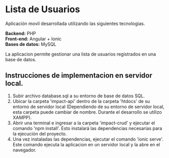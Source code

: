 # Lista de Usuarios

Aplicación movil desarrollada utilizando las siguientes tecnologias.

<b>Backend:</b> PHP<br>
<b>Front-end:</b> Angular + Ionic<br>
<b>Bases de datos:</b> MySQL


La aplicacion permite gestionar una lista de usuarios registrados en una base de datos. 

## Instrucciones de implementacion en servidor local.
<ol>
<li>Subir archivo database.sql a su entorno de base de datos SQL.</li>
<li>Ubicar la carpeta 'impact-api' dentro de la carpeta 'htdocs' de su entorno de servidor local (Dependiendo de su entorno de servidor local, esta carpeta puede cambiar de nombre. Durante el desarrollo se utilizo XAMPP).</li>
<li>Abrir una terminal e ingresar a la carpeta 'impact-crud' y ejecutar el comando 'npm install'. Esto instalará las dependencias necesarias para la ejecución del proyecto.</li>
<li>Una vez instaladas las dependencias, ejecutar el comando 'ionic serve'. Este comando ejecuta la aplicacion en un servidor local y la abre en el navegador.</li>
</ol>
